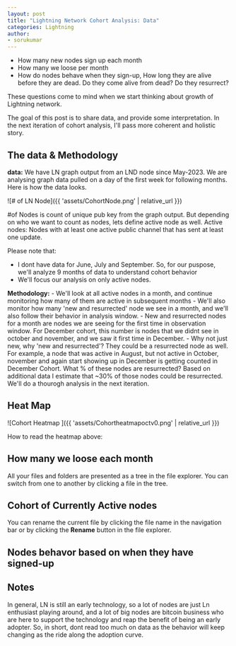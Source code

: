```yaml
---
layout: post
title: "Lightning Network Cohort Analysis: Data"
categories: Lightning
author:
- sorukumar
---
```


 - How many new nodes sign up each month
 - How many we loose per month
 - How do nodes behave when they sign-up, How long they are alive before they are dead. Do they come alive from dead? Do they resurrect?

These questions come to mind when we start thinking about growth of Lightning network. 

The goal of this post is to share data, and provide some interpretation. In the next iteration of cohort analysis, I'll pass more coherent and holistic story.


## The data & Methodology

**data:**
We have LN graph output from an LND node since May-2023. We are analysing graph data pulled on a day of the first week for following months. Here is how the data looks.


![# of LN Node]({{ 'assets/CohortNode.png' | relative_url }})


#of Nodes is count of unique pub key from the graph output. But depending on who we want to count as nodes, lets define active node as well.
Active nodes: Nodes with at least one active public channel that has sent at least one update.

Please note that:

 - I dont have data for June, July and September. So, for our puspose, we'll analyze 9 months of data to understand cohort behavior
 - We'll focus our analysis on only active nodes.

**Methodology:** 
	 - We'll look at all active nodes in a month, and continue monitoring how many of 	them are active in subsequent months
	 - We'll also monitor how many 'new and resurrected' node we see in a month, and we'll also follow their behavior in analysis window.
	 - New and resurrected nodes for a month are nodes we are seeing for the first time in observation window. For December cohort, this number is nodes that we didnt see in october and november, and we saw it first time in December. 
	 - Why not just new, why 'new and resurrected'? They could be a resurrected node as well. For example, a node that was active in August, but not active in October, november and again start showing up in December is getting counted in December Cohort. What % of these nodes are resurrected? Based on additional data I estimate that ~30% of those nodes could be resurrected. We'll do a thourogh analysis in the next iteration.

## Heat Map

![Cohort Heatmap ]({{ 'assets/Cohortheatmapoctv0.png' | relative_url }})

How to read the heatmap above:


## How many we loose each month

All your files and folders are presented as a tree in the file explorer. You can switch from one to another by clicking a file in the tree.

## Cohort of Currently Active nodes

You can rename the current file by clicking the file name in the navigation bar or by clicking the **Rename** button in the file explorer.

## Nodes behavor based on when they have signed-up



## Notes

In general, LN is still an early technology, so a lot of nodes are just Ln enthusiast playing around, and a lot of big nodes are bitcoin business who are here to support the technology  and reap the benefit of being an early adopter. So, in short, dont read too much on data as the behavior will keep changing as the ride along the adoption curve.




<!--stackedit_data:
eyJoaXN0b3J5IjpbMzg0NzQ5Nzc0XX0=
-->